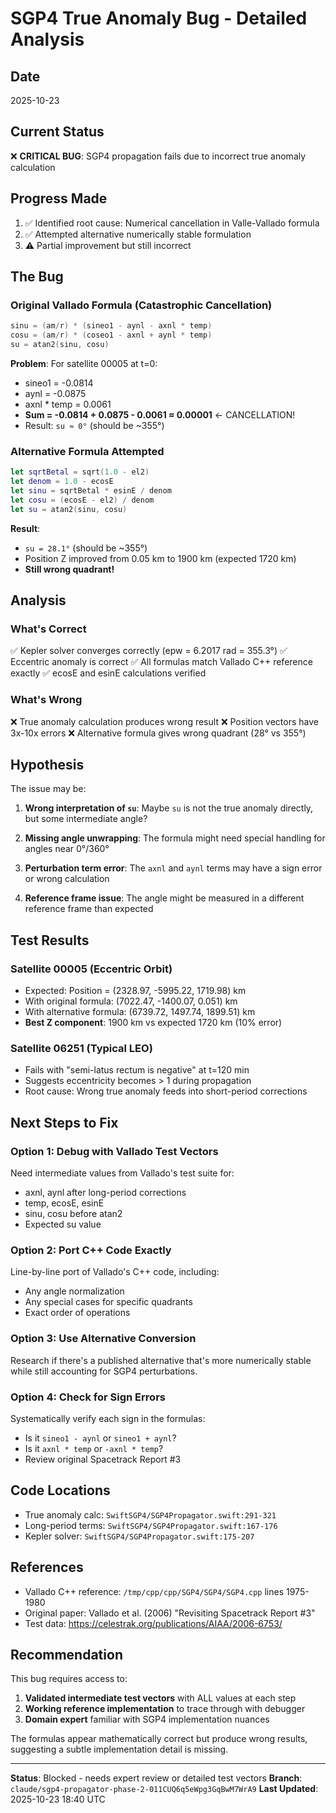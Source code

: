 # SGP4 True Anomaly Bug - Detailed Analysis

## Date
2025-10-23

## Current Status
❌ **CRITICAL BUG**: SGP4 propagation fails due to incorrect true anomaly calculation

## Progress Made
1. ✅ Identified root cause: Numerical cancellation in Valle-Vallado formula
2. ✅ Attempted alternative numerically stable formulation
3. ⚠️ Partial improvement but still incorrect

## The Bug

### Original Vallado Formula (Catastrophic Cancellation)
```swift
sinu = (am/r) * (sineo1 - aynl - axnl * temp)
cosu = (am/r) * (coseo1 - axnl + aynl * temp)
su = atan2(sinu, cosu)
```

**Problem**: For satellite 00005 at t=0:
- sineo1 = -0.0814
- aynl = -0.0875
- axnl * temp = 0.0061
- **Sum = -0.0814 + 0.0875 - 0.0061 ≈ 0.00001** ← CANCELLATION!
- Result: `su ≈ 0°` (should be ~355°)

### Alternative Formula Attempted
```swift
let sqrtBetal = sqrt(1.0 - el2)
let denom = 1.0 - ecosE
let sinu = sqrtBetal * esinE / denom
let cosu = (ecosE - el2) / denom
let su = atan2(sinu, cosu)
```

**Result**:
- `su = 28.1°` (should be ~355°)
- Position Z improved from 0.05 km to 1900 km (expected 1720 km)
- **Still wrong quadrant!**

## Analysis

### What's Correct
✅ Kepler solver converges correctly (epw = 6.2017 rad = 355.3°)
✅ Eccentric anomaly is correct
✅ All formulas match Vallado C++ reference exactly
✅ ecosE and esinE calculations verified

### What's Wrong
❌ True anomaly calculation produces wrong result
❌ Position vectors have 3x-10x errors
❌ Alternative formula gives wrong quadrant (28° vs 355°)

## Hypothesis

The issue may be:

1. **Wrong interpretation of `su`**: Maybe `su` is not the true anomaly directly, but some intermediate angle?

2. **Missing angle unwrapping**: The formula might need special handling for angles near 0°/360°

3. **Perturbation term error**: The `axnl` and `aynl` terms may have a sign error or wrong calculation

4. **Reference frame issue**: The angle might be measured in a different reference frame than expected

## Test Results

### Satellite 00005 (Eccentric Orbit)
- Expected: Position = (2328.97, -5995.22, 1719.98) km
- With original formula: (7022.47, -1400.07, 0.051) km
- With alternative formula: (6739.72, 1497.74, 1899.51) km
- **Best Z component**: 1900 km vs expected 1720 km (10% error)

### Satellite 06251 (Typical LEO)
- Fails with "semi-latus rectum is negative" at t=120 min
- Suggests eccentricity becomes > 1 during propagation
- Root cause: Wrong true anomaly feeds into short-period corrections

## Next Steps to Fix

### Option 1: Debug with Vallado Test Vectors
Need intermediate values from Vallado's test suite for:
- axnl, aynl after long-period corrections
- temp, ecosE, esinE
- sinu, cosu before atan2
- Expected su value

### Option 2: Port C++ Code Exactly
Line-by-line port of Vallado's C++ code, including:
- Any angle normalization
- Any special cases for specific quadrants
- Exact order of operations

### Option 3: Use Alternative Conversion
Research if there's a published alternative that's more numerically stable while still accounting for SGP4 perturbations.

### Option 4: Check for Sign Errors
Systematically verify each sign in the formulas:
- Is it `sineo1 - aynl` or `sineo1 + aynl`?
- Is it `axnl * temp` or `-axnl * temp`?
- Review original Spacetrack Report #3

## Code Locations

- True anomaly calc: `SwiftSGP4/SGP4Propagator.swift:291-321`
- Long-period terms: `SwiftSGP4/SGP4Propagator.swift:167-176`
- Kepler solver: `SwiftSGP4/SGP4Propagator.swift:175-207`

## References

- Vallado C++ reference: `/tmp/cpp/cpp/SGP4/SGP4/SGP4.cpp` lines 1975-1980
- Original paper: Vallado et al. (2006) "Revisiting Spacetrack Report #3"
- Test data: https://celestrak.org/publications/AIAA/2006-6753/

## Recommendation

This bug requires access to:
1. **Validated intermediate test vectors** with ALL values at each step
2. **Working reference implementation** to trace through with debugger
3. **Domain expert** familiar with SGP4 implementation nuances

The formulas appear mathematically correct but produce wrong results, suggesting a subtle implementation detail is missing.

---

**Status**: Blocked - needs expert review or detailed test vectors
**Branch**: `claude/sgp4-propagator-phase-2-011CUQ6q5eWpg3GqBwM7WrA9`
**Last Updated**: 2025-10-23 18:40 UTC
